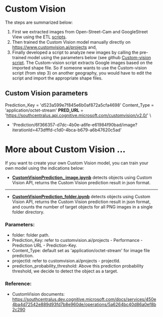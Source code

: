 # Custom Vision 

The steps are summarized below:

1. First we extracted images from Open-Street-Cam and GoogleStreet View using the ETL [scripts](https://github.com/Streets-Data-Collaborative/groundwork-detection/tree/master/Taxis/ETL_scripts). 
2. Then trained the Custom Vision model manually directly on https://www.customvision.ai/projects and, 
3. Finally developed a script to analyze new images by calling the pre-trained model using the parameters below (see github [Custom-vision script](https://github.com/Streets-Data-Collaborative/groundwork-detection/blob/master/Taxis/CustomVisionPrediction_scripts/Cab_Counting_Neighborhoods.ipynb).
The  Custom-vision script extracts Google images based on the imported shape file. So if someone wants to use the  Custom-vision script (from step 3) on another geography, you would have to edit the script and import the appropriate shape files.

## Custom Vision parameters
Prediction_Key = 'd523a599e7f845e6b0af872a5cfa4698'
Content_Type = 'application/octet-stream'
__PRED_URL__ = 'https://southcentralus.api.cognitive.microsoft.com/customvision/v2.0/' \
  + 'Prediction/6f366357-d7dc-4b0e-a6fe-e61984f90bad/image?iterationId=473dfffd-c1d0-4bca-b679-a6b47620c5ad'


# More about Custom Vision ...

If you want to create your own Custom Vision model, you can train your own model using the indications below:

- [**CustomVisionPrediction_ image.ipynb**](https://github.com/Streets-Data-Collaborative/groundwork-detection/blob/master/Taxis/CustomVisionPrediction_scripts/CustomVisionPrediction_%20image.ipynb) detects objects using Custom Vision API, returns the Custom Vision prediction result in json format.

---

- [**CustomVisionPrediction_folder.ipynb**](https://github.com/Streets-Data-Collaborative/groundwork-detection/blob/master/Taxis/CustomVisionPrediction_scripts/CustomVisionPrediction_folder.ipynb) detects objects using Custom Vision API, returns the Custom Vision prediction result in json format, and counts the number of target objects for all PNG images in a single folder directory.

### Parameters:
- folder: folder path.
- Prediction_Key: refer to customvision.ai/projects - Performance - Prediction URL - Prediction-Key.
- Content_Type: default set as 'application/octet-stream' for image file prediction.
- projectId: refer to customvision.ai/projects - projectId.
- prediction_probability_threshold: Above this prediction probability threshold, we decide to detect the object as a target.

### Reference:
- CustomVision documents: https://southcentralus.dev.cognitive.microsoft.com/docs/services/450e4ba4d72542e889d93fd7b8e960de/operations/5a6264bc40d86a0ef8b2c290
